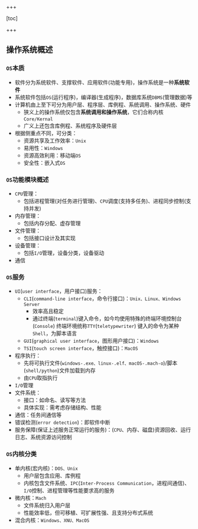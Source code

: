 +++

[toc]

+++

## 操作系统概述

### `OS`本质

- 软件分为系统软件、支撑软件、应用软件(功能专用)，操作系统是一种**系统软件**
- 系统软件包括`OS`(运行程序)，编译器(生成程序)，数据库系统`DBMS`(管理数据)等
- 计算机由上至下可分为用户层、程序层、库例程、系统调用、操作系统、硬件
  - 狭义上的操作系统仅包含**系统调用和操作系统**，它们合称内核`Core/Kernal`
  - 广义上还包含库例程、系统程序及硬件层
- 根据侧重点不同，可分类：
  - 资源共享及工作效率：`Unix`
  - 易用性：`Windows`
  - 资源高效利用：移动端`OS`
  - 安全性：嵌入式`OS`

### `OS`功能模块概述

- `CPU`管理：
  - 包括进程管理(对任务进行管理)、`CPU`调度(支持多任务)、进程同步控制(支持并发)
- 内存管理：
  - 包括内存分配、虚存管理
- 文件管理：
  - 包括接口设计及其实现
- 设备管理：
  - 包括`I/O`管理，设备分类，设备驱动
- 通信

### `OS`服务

- `UI`(`user interface`，用户接口)服务：
  - `CLI`(`command-line interface`，命令行接口)：`Unix、Linux、Windows  Server`
    - 效率高且稳定
    - 通过终端(`terminal`)键入命令，如今均使用特殊的终端环境控制台(`Console`)
      终端环境统称`TTY`(`teletypewriter`)
      键入的命令为某种`Shell`，为脚本语言
  - `GUI`(`graphical user interface`，图形用户接口)：`Windows`
  - `TSI`(`touch screen interface`，触控接口)：`MacOS`
- 程序执行：
  - 先将可执行文件(`windows-.exe、linux-.elf、macOS-.mach-o`)/脚本(`shell/python`)文件加载到内存
  - 由`CPU`取指执行
- `I/O`管理
- 文件系统：
  - 接口：如命名、读写等方法
  - 具体实现：需考虑存储结构、性能
- 通信：任务间通信等
- 错误检测(`error detection`)：即软件中断
- 服务保障(保证上述服务正常运行的服务)：(`CPU`、内存、磁盘)资源回收、运行日志、系统资源访问控制

### `OS`内核分类

- 单内核(宏内核)：`DOS、Unix`
  - 用户层包含应用、库例程
  - 内核包含文件系统、`IPC`(`Inter-Process Communication`，进程间通信)、`I/O`控制、进程管理等性能要求高的服务
- 微内核：`Mach`
  - 文件系统归入用户层
  - 性能效率低，但可移植、可扩展性强、且支持分布式系统
- 混合内核：`Windows、XNU、MacOS`

